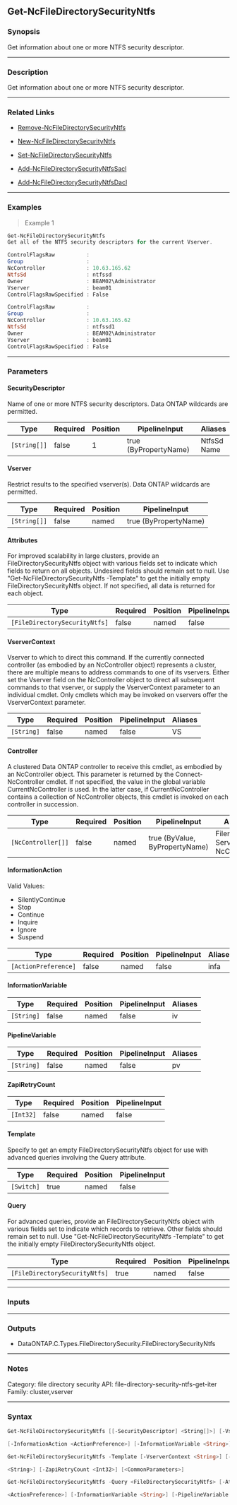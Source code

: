 Get-NcFileDirectorySecurityNtfs
-------------------------------

### Synopsis
Get information about one or more NTFS security descriptor.

---

### Description

Get information about one or more NTFS security descriptor.

---

### Related Links
* [Remove-NcFileDirectorySecurityNtfs](Remove-NcFileDirectorySecurityNtfs)

* [New-NcFileDirectorySecurityNtfs](New-NcFileDirectorySecurityNtfs)

* [Set-NcFileDirectorySecurityNtfs](Set-NcFileDirectorySecurityNtfs)

* [Add-NcFileDirectorySecurityNtfsSacl](Add-NcFileDirectorySecurityNtfsSacl)

* [Add-NcFileDirectorySecurityNtfsDacl](Add-NcFileDirectorySecurityNtfsDacl)

---

### Examples
> Example 1

```PowerShell
Get-NcFileDirectorySecurityNtfs
Get all of the NTFS security descriptors for the current Vserver.

ControlFlagsRaw          :
Group                    :
NcController             : 10.63.165.62
NtfsSd                   : ntfssd
Owner                    : BEAM02\Administrator
Vserver                  : beam01
ControlFlagsRawSpecified : False

ControlFlagsRaw          :
Group                    :
NcController             : 10.63.165.62
NtfsSd                   : ntfssd1
Owner                    : BEAM02\Administrator
Vserver                  : beam01
ControlFlagsRawSpecified : False

```

---

### Parameters
#### **SecurityDescriptor**
Name of one or more NTFS security descriptors.  Data ONTAP wildcards are permitted.

|Type        |Required|Position|PipelineInput        |Aliases        |
|------------|--------|--------|---------------------|---------------|
|`[String[]]`|false   |1       |true (ByPropertyName)|NtfsSd<br/>Name|

#### **Vserver**
Restrict results to the specified vserver(s).  Data ONTAP wildcards are permitted.

|Type        |Required|Position|PipelineInput        |
|------------|--------|--------|---------------------|
|`[String[]]`|false   |named   |true (ByPropertyName)|

#### **Attributes**
For improved scalability in large clusters, provide an FileDirectorySecurityNtfs object with various fields set to indicate which fields to return on all objects.  Undesired fields should remain set to null.  Use "Get-NcFileDirectorySecurityNtfs -Template" to get the initially empty FileDirectorySecurityNtfs object.  If not specified, all data is returned for each object.

|Type                         |Required|Position|PipelineInput|
|-----------------------------|--------|--------|-------------|
|`[FileDirectorySecurityNtfs]`|false   |named   |false        |

#### **VserverContext**
Vserver to which to direct this command.  If the currently connected controller (as embodied by an NcController object) represents a cluster, there are multiple means to address commands to one of its vservers.  Either set the Vserver field on the NcController object to direct all subsequent commands to that vserver, or supply the VserverContext parameter to an individual cmdlet.  Only cmdlets which may be invoked on vservers offer the VserverContext parameter.

|Type      |Required|Position|PipelineInput|Aliases|
|----------|--------|--------|-------------|-------|
|`[String]`|false   |named   |false        |VS     |

#### **Controller**
A clustered Data ONTAP controller to receive this cmdlet, as embodied by an NcController object.  This parameter is returned by the Connect-NcController cmdlet.  If not specified, the value in the global variable CurrentNcController is used.  In the latter case, if CurrentNcController contains a collection of NcController objects, this cmdlet is invoked on each controller in succession.

|Type              |Required|Position|PipelineInput                 |Aliases                          |
|------------------|--------|--------|------------------------------|---------------------------------|
|`[NcController[]]`|false   |named   |true (ByValue, ByPropertyName)|Filer<br/>Server<br/>NcController|

#### **InformationAction**

Valid Values:

* SilentlyContinue
* Stop
* Continue
* Inquire
* Ignore
* Suspend

|Type                |Required|Position|PipelineInput|Aliases|
|--------------------|--------|--------|-------------|-------|
|`[ActionPreference]`|false   |named   |false        |infa   |

#### **InformationVariable**

|Type      |Required|Position|PipelineInput|Aliases|
|----------|--------|--------|-------------|-------|
|`[String]`|false   |named   |false        |iv     |

#### **PipelineVariable**

|Type      |Required|Position|PipelineInput|Aliases|
|----------|--------|--------|-------------|-------|
|`[String]`|false   |named   |false        |pv     |

#### **ZapiRetryCount**

|Type     |Required|Position|PipelineInput|
|---------|--------|--------|-------------|
|`[Int32]`|false   |named   |false        |

#### **Template**
Specify to get an empty FileDirectorySecurityNtfs object for use with advanced queries involving the Query attribute.

|Type      |Required|Position|PipelineInput|
|----------|--------|--------|-------------|
|`[Switch]`|true    |named   |false        |

#### **Query**
For advanced queries, provide an FileDirectorySecurityNtfs object with various fields set to indicate which records to retrieve.  Other fields should remain set to null.  Use "Get-NcFileDirectorySecurityNtfs -Template" to get the initially empty FileDirectorySecurityNtfs object.

|Type                         |Required|Position|PipelineInput|
|-----------------------------|--------|--------|-------------|
|`[FileDirectorySecurityNtfs]`|true    |named   |false        |

---

### Inputs

---

### Outputs
* DataONTAP.C.Types.FileDirectorySecurity.FileDirectorySecurityNtfs

---

### Notes
Category: file directory security
API: file-directory-security-ntfs-get-iter
Family: cluster,vserver

---

### Syntax
```PowerShell
Get-NcFileDirectorySecurityNtfs [[-SecurityDescriptor] <String[]>] [-Vserver <String[]>] [-Attributes <FileDirectorySecurityNtfs>] [-VserverContext <String>] [-Controller <NcController[]>] 
```
```PowerShell
[-InformationAction <ActionPreference>] [-InformationVariable <String>] [-PipelineVariable <String>] [-ZapiRetryCount <Int32>] [<CommonParameters>]
```
```PowerShell
Get-NcFileDirectorySecurityNtfs -Template [-VserverContext <String>] [-Controller <NcController[]>] [-InformationAction <ActionPreference>] [-InformationVariable <String>] [-PipelineVariable 
```
```PowerShell
<String>] [-ZapiRetryCount <Int32>] [<CommonParameters>]
```
```PowerShell
Get-NcFileDirectorySecurityNtfs -Query <FileDirectorySecurityNtfs> [-Attributes <FileDirectorySecurityNtfs>] [-VserverContext <String>] [-Controller <NcController[]>] [-InformationAction 
```
```PowerShell
<ActionPreference>] [-InformationVariable <String>] [-PipelineVariable <String>] [-ZapiRetryCount <Int32>] [<CommonParameters>]
```
